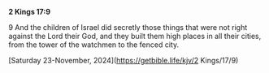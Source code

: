 **2 Kings 17:9**

9 And the children of Israel did secretly those things that were not right against the Lord their God, and they built them high places in all their cities, from the tower of the watchmen to the fenced city.

[Saturday 23-November, 2024](https://getbible.life/kjv/2 Kings/17/9)
